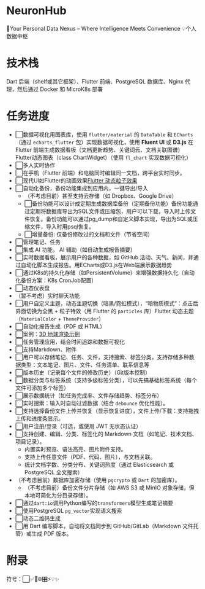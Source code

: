 # NeuronHub
🧠Your Personal Data Nexus – Where Intelligence Meets Convenience
💡个人数据中枢
# 技术栈
Dart 后端（shelf或其它框架）、Flutter 前端、PostgreSQL 数据库、Nginx 代理，然后通过 Docker 和 MicroK8s 部署

# 任务进度
- ⬜数据可视化用图表库，使用 `flutter/material` 的 `DataTable` 和 `ECharts`（通过 `echarts_flutter` 包）实现数据可视化，使用 **Fluent UI** 或 **D3.js** 在 Flutter 前端生成数据看板（文档更新趋势、关键词云、文档关联图谱）Flutter动态图表（class ChartWidget）（使用 `fl_chart` 实现数据可视化）
- ⬜多人实时协作
- ⬜在手机（Flutter 前端）和电脑同时编辑同一文档，跨平台实时同步。
- ⬜现代UI如Flutter的动画效果[Flutter 动态粒子效果](https://pub.dev/packages/particles)  
- ⬜自动化备份，备份功能集成到应用内，一键导出/导入
  - （不考虑目前）甚至支持云存储（如 Dropbox、Google Drive）
  - ⬜备份功能可以设计成定期生成数据库备份（定期备份功能）备份功能通过定期将数据库导出为SQL文件或压缩包，用户可以下载，导入时上传文件恢复。备份功能可以通过pg_dump和自定义脚本实现，导出为SQL或压缩文件，导入时用psql恢复。
  - ⬜增量备份: 仅备份修改过的文档和文件（节省空间）
- ⬜管理笔记、任务
- ⬜集成 AI 功能， AI 辅助（如自动生成报告摘要）
- ⬜实时数据看板，展示用户的各种数据，如 GitHub 活动、天气、新闻，并通过自动化脚本生成报告。用ECharts或D3.js在Web端展示数据趋势
- ⬜通过K8s的持久化存储（如PersistentVolume）来增强数据持久化（自动化备份方案：K8s CronJob配置）
- ⬜动态仪表盘
- （暂不考虑）实时聊天功能
- ⬜用户自定义主题，动态主题切换（暗黑/霓虹模式），“暗物质模式”：点击后界面切换为全黑 + 粒子特效（用 Flutter 的 `particles` 库）Flutter 动态主题（`MaterialColor` + `ThemeProvider`） 
- ⬜自动化报告生成（PDF 或 HTML）
- ⬜案例：[3D 地球渲染示例](https://github.com/fluttercommunity/flutter_earth)  
- ⬜任务管理应用，结合时间追踪和数据可视化
- ⬜支持Markdown、附件
- ⬜用户可以存储笔记、任务、文件，支持搜索、标签分类，支持存储多种数据类型：文本笔记、图片、文件、任务清单、联系信息等
- ⬜版本历史（记录每个文件的修改历史）（Git版本控制）
- ⬜数据分类与标签系统（支持多级标签分类），可以先搞基础标签系统（每个文件可添加多个标签）
- ⬜展示数据统计（如任务完成率、文件存储趋势、标签分布）
- ⬜实时搜索：输入时自动过滤数据（结合 `debounce` 优化性能）。
- ⬜支持选择备份文件上传并恢复（显示恢复进度），文件上传/下载：支持拖拽上传和进度条显示。
- ⬜用户注册/登录（可选，或使用 JWT 无状态认证）
- ⬜支持创建、编辑、分类、标签化的 Markdown 文档（如笔记、技术文档、项目记录）。
  - 内置实时预览、语法高亮、图片附件支持。
  - 支持上传任意文件（PDF、代码、图片），与文档关联。
  - 统计文档字数、分类分布、关键词热度（通过 Elasticsearch 或 PostgreSQL 全文搜索）
- （不考虑目前）数据库加密存储（使用 `pgcrypto` 或 `Dart` 的加密库）。
  - （不考虑目前）备份文件分片存储（如 AWS S3 或 MinIO 对象存储，但本地可简化为分目录存储）。
- ⬜通过`dart:io`调用Python编写的`transformers`模型生成笔记摘要 
- ⬜使用PostgreSQL `pg_vector`实现语义搜索  
- ⬜动态二维码生成
- ⬜用 Dart 编写脚本，自动将文档同步到 GitHub/GitLab（Markdown 文件托管）或生成 PDF 版本。

# 附录
符号：⬜✅🧠🌐🎛️⚡💡✨